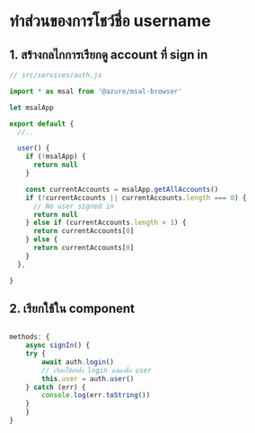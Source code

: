
# ทำส่วนของการโชว์ชื่อ username

## 1. สร้างกลไกการเรียกดู account ที่ sign in  

```js
// src/services/auth.js

import * as msal from '@azure/msal-browser'

let msalApp

export default {
  //..

  user() {
    if (!msalApp) {
      return null
    }

    const currentAccounts = msalApp.getAllAccounts()
    if (!currentAccounts || currentAccounts.length === 0) {
      // No user signed in
      return null
    } else if (currentAccounts.length > 1) {
      return currentAccounts[0]
    } else {
      return currentAccounts[0]
    }
  },

}
```

## 2. เรียกใช้ใน component 

```js

methods: {
    async signIn() {
    try {
        await auth.login()
        // เรียกใช้คำสั่ง login แสดงชื่อ user
        this.user = auth.user()
    } catch (err) {
        console.log(err.toString())
    }
    }
}


```